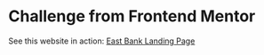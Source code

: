 # Challenge from Frontend Mentor
See this website in action: [East Bank Landing Page](https://easy-bank-landing-page-project.netlify.app)
